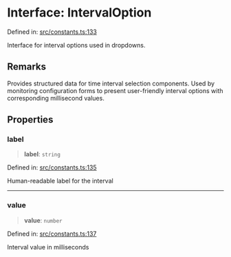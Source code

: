 # Interface: IntervalOption

Defined in: [src/constants.ts:133](https://github.com/Nick2bad4u/Uptime-Watcher/blob/main/src/constants.ts#L133)

Interface for interval options used in dropdowns.

## Remarks

Provides structured data for time interval selection components. Used by
monitoring configuration forms to present user-friendly interval options with
corresponding millisecond values.

## Properties

### label

> **label**: `string`

Defined in: [src/constants.ts:135](https://github.com/Nick2bad4u/Uptime-Watcher/blob/main/src/constants.ts#L135)

Human-readable label for the interval

***

### value

> **value**: `number`

Defined in: [src/constants.ts:137](https://github.com/Nick2bad4u/Uptime-Watcher/blob/main/src/constants.ts#L137)

Interval value in milliseconds

